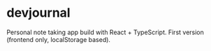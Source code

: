 # devjournal

Personal note taking app build with React + TypeScript. First version (frontend only, localStorage based).
